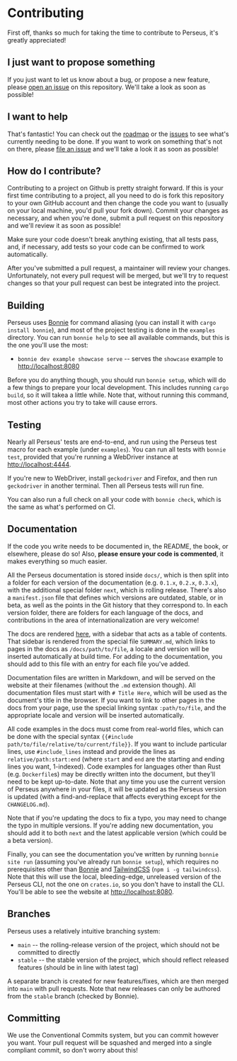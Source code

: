 # Contributing

First off, thanks so much for taking the time to contribute to Perseus, it's greatly appreciated!

## I just want to propose something

If you just want to let us know about a bug, or propose a new feature, please [open an issue](https://github.com/arctic-hen7/perseus/issues/new/choose) on this repository. We'll take a look as soon as possible!

## I want to help

That's fantastic! You can check out the [roadmap](./README.md#Roadmap) or the [issues](https://github.com/arctic-hen7/perseus/issues) to see what's currently needing to be done. If you want to work on something that's not on there, please [file an issue](https://github.com/arctic-hen7/perseus/issues/new/choose) and we'll take a look it as soon as possible!

## How do I contribute?

Contributing to a project on Github is pretty straight forward. If this is your first time contributing to a project, all you need to do is fork this repository to your own GitHub account and then change the code you want to (usually on your local machine, you'd pull your fork down). Commit your changes as necessary, and when you're done, submit a pull request on this repository and we'll review it as soon as possible!

Make sure your code doesn't break anything existing, that all tests pass, and, if necessary, add tests so your code can be confirmed to work automatically.

After you've submitted a pull request, a maintainer will review your changes. Unfortunately, not every pull request will be merged, but we'll try to request changes so that your pull request can best be integrated into the project.

## Building

Perseus uses [Bonnie](https://github.com/arctic-hen7/bonnie) for command aliasing (you can install it with `cargo install bonnie`), and most of the project testing is done in the `examples` directory. You can run `bonnie help` to see all available commands, but this is the one you'll use the most:

-   `bonnie dev example showcase serve` -- serves the `showcase` example to <http://localhost:8080>

Before you do anything though, you should run `bonnie setup`, which will do a few things to prepare your local development. This includes running `cargo build`, so it will takea a little while. Note that, without running this command, most other actions you try to take will cause errors.

## Testing

Nearly all Perseus' tests are end-to-end, and run using the Perseus test macro for each example (under `examples`). You can run all tests with `bonnie test`, provided that you're running a WebDriver instance at <http://localhost:4444>.

If you're new to WebDriver, install `geckodriver` and Firefox, and then run `geckodriver` in another terminal. Then all Perseus tests will run fine.

You can also run a full check on all your code with `bonnie check`, which is the same as what's performed on CI.

## Documentation

If the code you write needs to be documented in, the README, the book, or elsewhere, please do so! Also, **please ensure your code is commented**, it makes everything so much easier.

All the Perseus documentation is stored inside `docs/`, which is then split into a folder for each version of the documentation (e.g. `0.1.x`, `0.2.x`, `0.3.x`), with the additional special folder `next`, which is rolling release. There's also a `manifest.json` file that defines which versions are outdated, stable, or in beta, as well as the points in the Git history that they correspond to. In each version folder, there are folders for each language of the docs, and contributions in the area of internationalization are very welcome!

The docs are rendered [here](https://arctic-hen7.github.io/perseus/en-US/docs/intro), with a sidebar that acts as a table of contents. That sidebar is rendered from the special file `SUMMARY.md`, which links to pages in the docs as `/docs/path/to/file`, a locale and version will be inserted automatically at build time. For adding to the documentation, you should add to this file with an entry for each file you've added.

Documentation files are written in Markdown, and will be served on the website at their filenames (without the `.md` extension though). All documentation files must start with `# Title Here`, which will be used as the document's title in the browser. If you want to link to other pages in the docs from your page, use the special linking syntax `:path/to/file`, and the appropriate locale and version will be inserted automatically.

All code examples in the docs must come from real-world files, which can be done with the special syntax `{{#include path/to/file/relative/to/current/file}}`. If you want to include particular lines, use `#include_lines` instead and provide the lines as `relative/path:start:end` (where `start` and `end` are the starting and ending lines you want, 1-indexed). Code examples for languages other than Rust (e.g. `Dockerfile`s) may be directly written into the document, but they'll need to be kept up-to-date. Note that any time you use the current version of Perseus anywhere in your files, it will be updated as the Perseus version is updated (with a find-and-replace that affects everything except for the `CHANGELOG.md`).

Note that if you're updating the docs to fix a typo, you may need to change the typo in multiple versions. If you're adding new documentation, you should add it to both `next` and the latest applicable version (which could be a beta version).

Finally, you can see the documentation you've written by running `bonnie site run` (assuming you've already run `bonnie setup`), which requires no prerequisites other than [Bonnie](https://github.com/arctic-hen7/bonnie) and [TailwindCSS](https://tailwindcss.com) (`npm i -g tailwindcss`). Note that this will use the local, bleeding-edge, unreleased version of the Perseus CLI, not the one on `crates.io`, so you don't have to install the CLI. You'll be able to see the website at <http://localhost:8080>.

## Branches

Perseus uses a relatively intuitive branching system:

-   `main` -- the rolling-release version of the project, which should not be committed to directly
-   `stable` -- the stable version of the project, which should reflect released features (should be in line with latest tag)

A separate branch is created for new features/fixes, which are then merged into `main` with pull requests. Note that new releases can only be authored from the `stable` branch (checked by Bonnie).

## Committing

We use the Conventional Commits system, but you can commit however you want. Your pull request will be squashed and merged into a single compliant commit, so don't worry about this!
